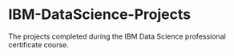 # IBM-DataScience-Projects
The projects completed during the IBM Data Science professional certificate course.
